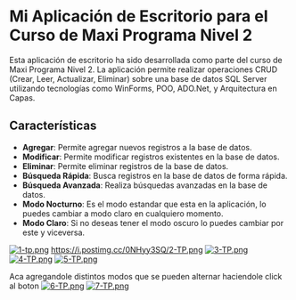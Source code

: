 # Mi Aplicación de Escritorio para el Curso de Maxi Programa Nivel 2

Esta aplicación de escritorio ha sido desarrollada como parte del curso de Maxi Programa Nivel 2. La aplicación permite realizar operaciones CRUD (Crear, Leer, Actualizar, Eliminar) sobre una base de datos SQL Server utilizando tecnologías como WinForms, POO, ADO.Net, y Arquitectura en Capas.

## Características

- **Agregar**: Permite agregar nuevos registros a la base de datos.
- **Modificar**: Permite modificar registros existentes en la base de datos.
- **Eliminar**: Permite eliminar registros de la base de datos.
- **Búsqueda Rápida**: Busca registros en la base de datos de forma rápida.
- **Búsqueda Avanzada**: Realiza búsquedas avanzadas en la base de datos.
- **Modo Nocturno**: Es el modo estandar que esta en la aplicación, lo puedes cambiar a modo claro en cualquiero momento.
- **Modo Claro**: Si no deseas tener el modo oscuro lo puedes cambiar por este y viceversa.

[![1-tp.png](https://i.postimg.cc/zXnvF0st/1-tp.png)](https://postimg.cc/MvpzWbKV)
https://i.postimg.cc/0NHyy3SQ/2-TP.png
[![3-TP.png](https://i.postimg.cc/FRMFjLDX/3-TP.png)](https://postimg.cc/DJcKhm9x)
[![4-TP.png](https://i.postimg.cc/ry4wqfwV/4-TP.png)](https://postimg.cc/F194ZgS8)
[![5-TP.png](https://i.postimg.cc/J4W40jsb/5-TP.png)](https://postimg.cc/xqtSFJyC)

Aca agregandole distintos modos que se pueden alternar haciendole click al boton
[![6-TP.png](https://i.postimg.cc/7YMP2bzj/6-TP.png)](https://postimg.cc/hfvqFDp0)
[![7-TP.png](https://i.postimg.cc/T3ddqGq1/7-TP.png)](https://postimg.cc/hfYRckYR)
